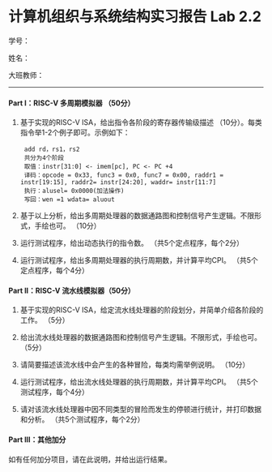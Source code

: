# 计算机组织与系统结构实习报告 Lab 2.2
学号：

姓名：

大班教师：


---
#### Part I：RISC-V 多周期模拟器 （50分）
1. 基于实现的RISC-V  ISA，给出指令各阶段的寄存器传输级描述 （10分）。每类指令举1-2个例子即可。示例如下：

        add rd，rs1，rs2
        共分为4个阶段
        取值：instr[31:0] <- imem[pc], PC <- PC +4
        译码：opcode = 0x33, func3 = 0x0, func7 = 0x00, raddr1 = instr[19:15], raddr2= instr[24:20], waddr= instr[11:7]
        执行：alusel= 0x0000(加法操作)
        写回：wen =1 wdata= aluout

2.  基于以上分析，给出多周期处理器的数据通路图和控制信号产生逻辑。不限形式，手绘也可。 （10分）

3.  运行测试程序，给出动态执行的指令数。 （共5个定点程序，每个2分）

4.  运行测试程序，给出多周期处理器的执行周期数，并计算平均CPI。 （共5个定点程序，每个4分）

#### Part II：RISC-V 流水线模拟器（50分）
1. 基于实现的RISC-V ISA，给定流水线处理器的阶段划分，并简单介绍各阶段的工作。 （5分）

2. 给出流水线处理器的数据通路图和控制信号产生逻辑。不限形式，手绘也可。 （5分）

3. 请简要描述该流水线中会产生的各种冒险，每类均需举例说明。 （10分）

4. 运行测试程序，给出流水线处理器的执行周期数，并计算平均CPI。 （共5个测试程序，每个4分）

5. 请对该流水线处理器中因不同类型的冒险而发生的停顿进行统计，并打印数据和分析。 （共5个测试程序，每个2分）

#### Part III：其他加分
如有任何加分项目，请在此说明，并给出运行结果。
